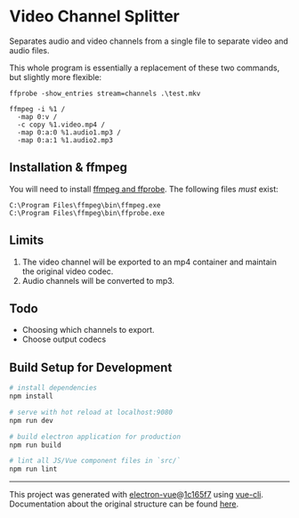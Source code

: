 # Video Channel Splitter

Separates audio and video channels from a single file to separate video and audio files.

This whole program is essentially a replacement of these two commands, but slightly more flexible:

    ffprobe -show_entries stream=channels .\test.mkv

    ffmpeg -i %1 /
      -map 0:v /
      -c copy %1.video.mp4 /
      -map 0:a:0 %1.audio1.mp3 /
      -map 0:a:1 %1.audio2.mp3

## Installation & ffmpeg

You will need to install [ffmpeg and ffprobe](https://www.ffmpeg.org/download.html). The following files *must* exist:

    C:\Program Files\ffmpeg\bin\ffmpeg.exe
    C:\Program Files\ffmpeg\bin\ffprobe.exe

## Limits

 1. The video channel will be exported to an mp4 container and maintain the original video codec.
 2. Audio channels will be converted to mp3.

## Todo

* Choosing which channels to export.
* Choose output codecs

## Build Setup for Development

``` bash
# install dependencies
npm install

# serve with hot reload at localhost:9080
npm run dev

# build electron application for production
npm run build

# lint all JS/Vue component files in `src/`
npm run lint

```

---

This project was generated with [electron-vue](https://github.com/SimulatedGREG/electron-vue)@[1c165f7](https://github.com/SimulatedGREG/electron-vue/tree/1c165f7c5e56edaf48be0fbb70838a1af26bb015) using [vue-cli](https://github.com/vuejs/vue-cli). Documentation about the original structure can be found [here](https://simulatedgreg.gitbooks.io/electron-vue/content/index.html).
